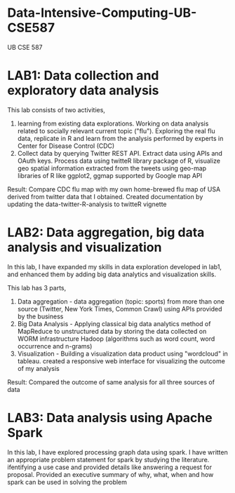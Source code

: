 # Data-Intensive-Computing-UB-CSE587
UB CSE 587

# LAB1: Data collection and exploratory data analysis

This lab consists of two activities,
1. learning from existing data explorations. Working on data analysis related to socially relevant current topic ("flu"). Exploring the real flu data, replicate in R and learn from the analysis performed by experts in Center for Disease Control (CDC)
2. Collect data by querying Twitter REST API. Extract data using APIs and OAuth keys. Process data using twitteR library package of R, visualize geo spatial information extracted from the tweets using geo-map libraries of R like ggplot2, ggmap supported by Google map API

Result: Compare CDC flu map with my own home-brewed flu map of USA derived from twitter data that I obtained. Created documentation by updating the data-twitter-R-analysis to twitteR vignette

# LAB2: Data aggregation, big data analysis and visualization

In this lab, I have expanded my skills in data exploration developed in lab1, and enhanced them by adding big data analytics and visualization skills.

This lab has 3 parts,
1. Data aggregation - data aggregation (topic: sports) from more than one source (Twitter, New York Times, Common Crawl) using APIs provided by the business
2. Big Data Analysis - Applying classical big data analytics method of MapReduce to unstructured data by storing the data collected on WORM infrastructure Hadoop (algorithms such as word count, word occurrence and n-grams)
3. Visualization - Building a visualization data product using "wordcloud" in tableau. created a responsive web interface for visualizing the outcome of my analysis

Result: Compared the outcome of same analysis for all three sources of data

# LAB3: Data analysis using Apache Spark

In this lab, I have explored processing graph data using spark. I have written an appropriate problem statement for spark by studying the literature. ifentifying a use case and provided details like answering a request for proposal. Provided an executive summary of why, what, when and how spark can be used in solving the problem
